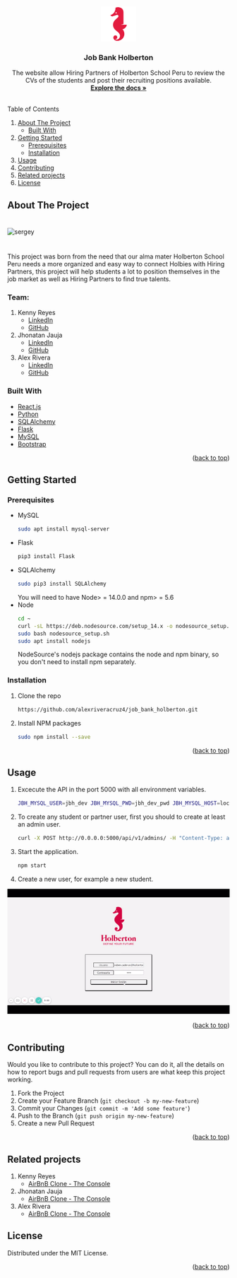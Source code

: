 <div id="top"></div>
<!--
*** Thanks for checking out the Best-README-Template. If you have a suggestion
*** that would make this better, please fork the repo and create a pull request
*** or simply open an issue with the tag "enhancement".
*** Don't forget to give the project a star!
*** Thanks again! Now go create something AMAZING! :D
-->



<!-- PROJECT SHIELDS -->
<!--
*** I'm using markdown "reference style" links for readability.
*** Reference links are enclosed in brackets [ ] instead of parentheses ( ).
*** See the bottom of this document for the declaration of the reference variables
*** for contributors-url, forks-url, etc. This is an optional, concise syntax you may use.
*** https://www.markdownguide.org/basic-syntax/#reference-style-links
-->

<!-- PROJECT LOGO -->
<br />
<div align="center">
  <a href="https://github.com/othneildrew/Best-README-Template">
    <img src="images/holberton-logo.png" alt="Logo" width="80" height="80">
  </a>

  <h3 align="center">Job Bank Holberton</h3>

  <p align="center">
    The website allow Hiring Partners of Holberton School Peru to review the CVs of the students and post their recruiting positions available.
    <br />
    <a href="https://github.com/alexriveracruz4/job_bank_holberton"><strong>Explore the docs »</strong></a>
    <br />
    <br />
  </p>
</div>



<!-- TABLE OF CONTENTS -->
  <summary>Table of Contents</summary>
  <ol>
    <li>
      <a href="#about-the-project">About The Project</a>
      <ul>
        <li><a href="#built-with">Built With</a></li>
      </ul>
    </li>
    <li>
      <a href="#getting-started">Getting Started</a>
      <ul>
        <li><a href="#prerequisites">Prerequisites</a></li>
        <li><a href="#installation">Installation</a></li>
      </ul>
    </li>
    <li><a href="#usage">Usage</a></li>
    <li><a href="#contributing">Contributing</a></li>
    <li><a href="#related-projects">Related projects</a></li>
    <li><a href="#license">License</a></li>
  </ol>



<!-- ABOUT THE PROJECT -->
## About The Project
#
<img alt="sergey" src="images/video-to-gif-converter.gif">

#

This project was born from the need that our alma mater Holberton School Peru needs a more organized and easy way to connect Holbies with Hiring Partners, this project will help students a lot to position themselves in the job market as well as Hiring Partners to find true talents.

### Team:
  <ol>
    <li>
      Kenny Reyes
      <ul>
        <li><a href="https://www.linkedin.com/search/results/all/?keywords=kenny%20reyes&origin=RICH_QUERY_SUGGESTION&position=0&searchId=f05d0f94-004f-4b71-b436-a4ac1673bf7a&sid=SKo">LinkedIn</a></li>
        <li><a href="https://github.com/KennyReyesS">GitHub</a></li>
      </ul>
    </li>
    <li>
      Jhonatan Jauja
      <ul>
        <li><a href="https://www.linkedin.com/in/jhonatanjc/">LinkedIn</a></li>
        <li><a href="https://github.com/jhonnjc15">GitHub</a></li>
      </ul>
    </li>
    <li>
      Alex Rivera
      <ul>
        <li><a href="https://www.linkedin.com/search/results/all/?keywords=alex%20rivera%20cruz&origin=RICH_QUERY_SUGGESTION&position=0&searchId=12ea82de-bd0d-485f-bf3a-133f77100897&sid=SIC">LinkedIn</a></li>
        <li><a href="https://github.com/alexriveracruz4">GitHub</a></li>
      </ul>
    </li>
  </ol>

### Built With

* [React.js](https://reactjs.org/)
* [Python](https://www.python.org/)
* [SQLAlchemy](https://www.sqlalchemy.org/)
* [Flask](https://flask.palletsprojects.com/en/2.0.x/)
* [MySQL](https://www.mysql.com/)
* [Bootstrap](https://getbootstrap.com)


<p align="right">(<a href="#top">back to top</a>)</p>



<!-- GETTING STARTED -->
## Getting Started

### Prerequisites


* MySQL
  ```sh
  sudo apt install mysql-server
  ```
* Flask
  ```sh
  pip3 install Flask
  ```
* SQLAlchemy
  ```sh
  sudo pip3 install SQLAlchemy
  ```
  You will need to have Node> = 14.0.0 and npm> = 5.6 
* Node
  ```sh
  cd ~
  curl -sL https://deb.nodesource.com/setup_14.x -o nodesource_setup.sh
  sudo bash nodesource_setup.sh
  sudo apt install nodejs
  ```
  NodeSource's nodejs package contains the node and npm binary, so you don't need to install npm separately. 

### Installation

1. Clone the repo
   ```sh
   https://github.com/alexriveracruz4/job_bank_holberton.git
   ```
2. Install NPM packages
   ```sh
   sudo npm install --save
   ```

<p align="right">(<a href="#top">back to top</a>)</p>



<!-- USAGE EXAMPLES -->
## Usage

1. Excecute the API in the port 5000 with all environment variables.
   ```sh
   JBH_MYSQL_USER=jbh_dev JBH_MYSQL_PWD=jbh_dev_pwd JBH_MYSQL_HOST=localhost JBH_MYSQL_DB=jbh_dev_db JBH_API_HOST=0.0.0.0 JBH_API_PORT=5000 python3 -m api.v1.app
   ```
2. To create any student or partner user, first you should to create at least an admin user.
   ```sh
   curl -X POST http://0.0.0.0:5000/api/v1/admins/ -H "Content-Type: application/json" -d '{"firstname": "Ruben", "lastname": "Cadenas", "email": "ruben.cadenas@holbertonschool.com", "password": "test"}' -vvv
   ```
3. Start the application.
   ```sh
   npm start
   ```
4. Create a new user, for example a new student.
<img alt="sergey" src="images/usage_create_student.gif">





<p align="right">(<a href="#top">back to top</a>)</p>



<!-- CONTRIBUTING -->
## Contributing
Would you like to contribute to this project? You can do it, all the details on how to report bugs and pull requests from users are what keep this project working.

1. Fork the Project
2. Create your Feature Branch (`git checkout -b my-new-feature`)
3. Commit your Changes (`git commit -m 'Add some feature'`)
4. Push to the Branch (`git push origin my-new-feature`)
5. Create a new Pull Request

<p align="right">(<a href="#top">back to top</a>)</p>


<!-- PROJECTS -->
## Related projects
<ol>
    <li>
      Kenny Reyes
      <ul>
        <li><a href="https://github.com/alexriveracruz4/AirBnB_clone_v4">AirBnB Clone - The Console</a></li>
      </ul>
    </li>
    <li>
      Jhonatan Jauja
      <ul>
        <li><a href="https://github.com/andres-condezo/AirBnB_clone_v4">AirBnB Clone - The Console</a></li>
      </ul>
    </li>
    <li>
      Alex Rivera
      <ul>
        <li><a href="https://github.com/alexriveracruz4/AirBnB_clone_v4">AirBnB Clone - The Console</a></li>
      </ul>
    </li>
</ol>


<!-- LICENSE -->
## License

Distributed under the MIT License.

<p align="right">(<a href="#top">back to top</a>)</p>


<!-- MARKDOWN LINKS & IMAGES -->
<!-- https://www.markdownguide.org/basic-syntax/#reference-style-links -->
[contributors-shield]: https://img.shields.io/github/contributors/othneildrew/Best-README-Template.svg?style=for-the-badge
[contributors-url]: https://github.com/othneildrew/Best-README-Template/graphs/contributors
[forks-shield]: https://img.shields.io/github/forks/othneildrew/Best-README-Template.svg?style=for-the-badge
[forks-url]: https://github.com/othneildrew/Best-README-Template/network/members
[stars-shield]: https://img.shields.io/github/stars/othneildrew/Best-README-Template.svg?style=for-the-badge
[stars-url]: https://github.com/othneildrew/Best-README-Template/stargazers
[issues-shield]: https://img.shields.io/github/issues/othneildrew/Best-README-Template.svg?style=for-the-badge
[issues-url]: https://github.com/othneildrew/Best-README-Template/issues
[license-shield]: https://img.shields.io/github/license/othneildrew/Best-README-Template.svg?style=for-the-badge
[license-url]: https://github.com/othneildrew/Best-README-Template/blob/master/LICENSE.txt
[linkedin-shield]: https://img.shields.io/badge/-LinkedIn-black.svg?style=for-the-badge&logo=linkedin&colorB=555
[linkedin-url]: https://linkedin.com/in/othneildrew
[product-screenshot]: images/screenshot.png